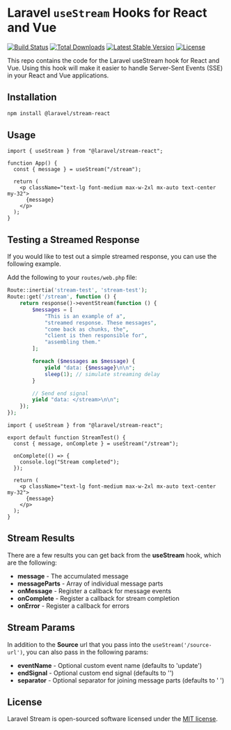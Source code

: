 # Laravel `useStream` Hooks for React and Vue

<p align="left">
<a href="https://github.com/laravel/stream/actions/workflows/tests.yml"><img src="https://github.com/laravel/stream/actions/workflows/tests.yml/badge.svg" alt="Build Status"></a>
<a href="https://www.npmjs.com/package/@laravel/stream-react"><img src="https://img.shields.io/npm/dt/@laravel/stream-react" alt="Total Downloads"></a>
<a href="https://www.npmjs.com/package/@laravel/stream-react"><img src="https://img.shields.io/npm/v/@laravel/stream-react" alt="Latest Stable Version"></a>
<a href="https://www.npmjs.com/package/@laravel/stream-react"><img src="https://img.shields.io/npm/l/@laravel/stream-react" alt="License"></a>
</p>

This repo contains the code for the Laravel useStream hook for React and Vue. Using this hook will make it easier to handle Server-Sent Events (SSE) in your React and Vue applications.

## Installation

```bash
npm install @laravel/stream-react
```

## Usage

```tsx
import { useStream } from "@laravel/stream-react";

function App() {
  const { message } = useStream("/stream");

  return (
    <p className="text-lg font-medium max-w-2xl mx-auto text-center my-32">
      {message}
    </p>
  );
}
```

## Testing a Streamed Response

If you would like to test out a simple streamed response, you can use the following example.

Add the following to your `routes/web.php` file:

```php
Route::inertia('stream-test', 'stream-test');
Route::get('/stream', function () {
    return response()->eventStream(function () {
        $messages = [
            "This is an example of a",
            "streamed response. These messages",
            "come back as chunks, the",
            "client is then responsible for",
            "assembling them."
        ];

        foreach ($messages as $message) {
            yield "data: {$message}\n\n";
            sleep(1); // simulate streaming delay
        }

        // Send end signal
        yield "data: </stream>\n\n";
    });
});
```

```tsx
import { useStream } from "@laravel/stream-react";

export default function StreamTest() {
  const { message, onComplete } = useStream("/stream");

  onComplete(() => {
    console.log("Stream completed");
  });

  return (
    <p className="text-lg font-medium max-w-2xl mx-auto text-center my-32">
      {message}
    </p>
  );
}
```

## Stream Results

There are a few results you can get back from the **useStream** hook, which are the following:

- **message** - The accumulated message
- **messageParts** - Array of individual message parts
- **onMessage** - Register a callback for message events
- **onComplete** - Register a callback for stream completion
- **onError** - Register a callback for errors

## Stream Params

In addition to the **Source** url that you pass into the `useStream('/source-url')`, you can also pass in the following params:

- **eventName** - Optional custom event name (defaults to 'update')
- **endSignal** - Optional custom end signal (defaults to '</stream>')
- **separator** - Optional separator for joining message parts (defaults to ' ')

## License

Laravel Stream is open-sourced software licensed under the [MIT license](LICENSE.md).
